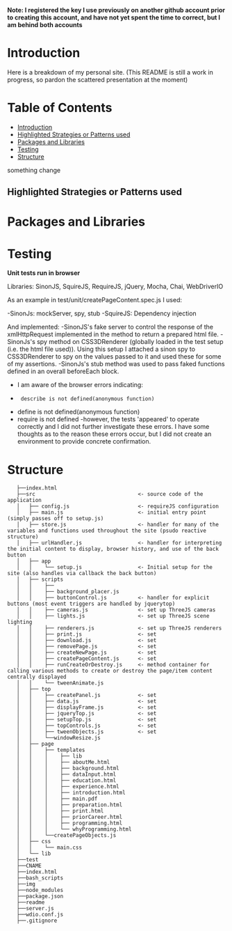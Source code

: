 **Note: I registered the key I use previously on another github account prior to creating this account, and have not yet spent the time to correct, but I am behind both accounts**

# Introduction
Here is a breakdown of my personal site. (This README is still a work in progress, so pardon the scattered presentation at the moment)

# Table of Contents

- [Introduction](#introduction)
- [Highlighted Strategies or Patterns used](#highlighted-strategies-or-patterns-used)
- [Packages and Libraries](#packages-and-libraries)
- [Testing](#testing)
- [Structure](#structure)

something change

## Highlighted Strategies or Patterns used


# Packages and Libraries


# Testing
**Unit tests run in browser**

Libraries: SinonJS, SquireJS, RequireJS, jQuery, Mocha, Chai, WebDriverIO

As an example in test/unit/createPageContent.spec.js I used:

-SinonJs: mockServer, spy, stub
-SquireJS: Dependency injection

And implemented:
-SinonJS's fake server to control the response of the xmlHttpRequest implemented in the method to return a prepared html file.
-SinonJs's spy method on CSS3DRenderer (globally loaded in the test setup (i.e. the html file used)). Using this setup I attached a sinon spy to CSS3DRenderer to spy on the values passed to it and used these for some of my assertions. 
-SinonJs's stub method was used to pass faked functions defined in an overall beforeEach block.


- I am aware of the browser errors indicating:
 -      describe is not defined(anonymous function)
 -    define is not defined(anonymous function)
 -    require is not defined
-however, the tests 'appeared' to operate correctly and I did not further investigate these errors.  I have some thoughts as to the reason these errors occur, but I did not create an environment to provide concrete confirmation.


# Structure
```
   ├──index.html
   ├──src                                 <- source code of the application
   │   ├── config.js                      <- requireJS configuration
   │   ├── main.js                        <- initial entry point (simply passes off to setup.js)
   │   ├── store.js                       <- handler for many of the variables and functions used throughout the site (psudo reactive structure)
   │   ├── urlHandler.js                  <- handler for interpreting the initial content to display, browser history, and use of the back button
   │   ├── app
   │   │    └── setup.js                  <- Initial setup for the site (also handles via callback the back button)
   │   ├── scripts
   │   │    ├── 
   │   │    ├── background_placer.js
   │   │    ├── buttonControl.js          <- handler for explicit buttons (most event triggers are handled by jquerytop)
   │   │    ├── cameras.js                <- set up ThreeJS cameras
   │   │    ├── lights.js                 <- set up ThreeJS scene lighting
   │   │    ├── renderers.js              <- set up ThreeJS renderers 
   │   │    ├── print.js                  <- set
   │   │    ├── download.js               <- set
   │   │    ├── removePage.js             <- set
   │   │    ├── createNewPage.js          <- set
   │   │    ├── createPageContent.js      <- set
   │   │    ├── runCreateOrDestroy.js     <- method container for calling various methods to create or destroy the page/item content centrally displayed
   │   │    └── tweenAnimate.js
   │   ├── top
   │   │    ├── createPanel.js            <- set
   │   │    ├── data.js                   <- set
   │   │    ├── displayFrame.js           <- set
   │   │    ├── jqueryTop.js              <- set
   │   │    ├── setupTop.js               <- set
   │   │    ├── topControls.js            <- set
   │   │    ├── tweenObjects.js           <- set
   │   │    └──windowResize.js
   │   ├── page
   │   │    ├── templates
   │   │    │    ├── lib
   │   │    │    ├── aboutMe.html
   │   │    │    ├── background.html
   │   │    │    ├── dataInput.html
   │   │    │    ├── education.html
   │   │    │    ├── experience.html
   │   │    │    ├── introduction.html
   │   │    │    ├── main.pdf
   │   │    │    ├── preparation.html
   │   │    │    ├── print.html
   │   │    │    ├── priorCareer.html
   │   │    │    ├── programming.html
   │   │    │    └── whyProgramming.html
   │   │    └──createPageObjects.js
   │   ├── css
   │   │    └── main.css
   │   └── lib
   ├──test
   ├──CNAME
   ├──index.html
   ├──bash_scripts
   ├──img
   ├──node_modules
   ├──package.json
   ├──readme
   ├──server.js
   ├──wdio.conf.js
   ├──.gitignore
```   



